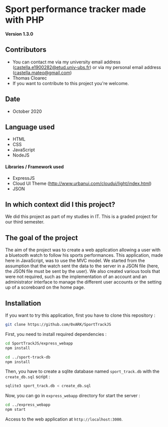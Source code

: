 Sport performance tracker made with PHP
==

**Version 1.3.0**


## Contributors

- You can contact me via my university email address (castella.e1900282@etud.univ-ubs.fr) or via my personal email address (castella.mateo@gmail.com)
- Thomas Cloarec
- If you want to contribute to this project you're welcome.

## Date

- October 2020

## Language used

- HTML
- CSS
- JavaScript
- NodeJS

#### Libraries / Framework used

- ExpressJS
- Cloud UI Theme (http://www.urbanui.com/cloudui/light/index.html)
- JSON

## In which context did I this project?

We did this project as part of my studies in IT. This is a graded project for our third semester.

## The goal of the project

The aim of the project was to create a web application allowing a user with a bluetooth watch to follow his sports performances. This application, made here in JavaScript, was to use the MVC model. We started from the assumption that the watch sent the data to the server in a JSON file (here, the JSON file must be sent by the user). We also created various tools that were not required, such as the implementation of an account and an administrator interface to manage the different user accounts or the setting up of a scoreboard on the home page.

## Installation

If you want to try this application, first you have to clone this repository :

```bash
git clone https://github.com/0xARK/SportTrackJS
```

First, you need to install required dependencies :

```bash
cd SportTrackJS/express_webapp
npm install

cd ../sport-track-db
npm install
```

Then, you have to create a sqlite database named `sport_track.db` with the `create_db.sql` script :

```bash
sqlite3 sport_track.db < create_db.sql
```

Now, you can go in `express_webapp` directory for start the server :

```bash
cd ../express_webapp
npm start
```

Access to the web application at `http://localhost:3000`.
